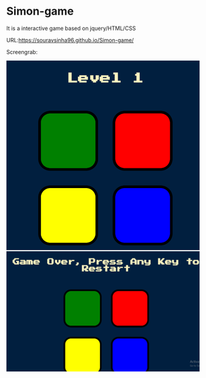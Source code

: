 # Simon-game

It is a interactive game based on jquery/HTML/CSS

URL:https://souravsinha96.github.io/Simon-game/

Screengrab:

![Capture.PNG](ss/Capture.PNG)
![Capture2.PNG](ss/Capture2.PNG)
